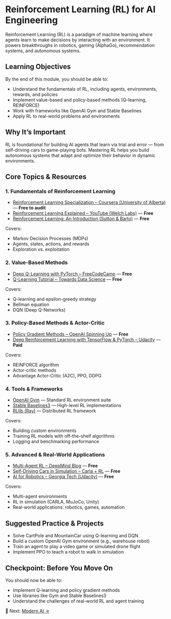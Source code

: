 # Reinforcement Learning (RL) for AI Engineering

Reinforcement Learning (RL) is a paradigm of machine learning where agents learn to make decisions by interacting with an environment. It powers breakthroughs in robotics, gaming (AlphaGo), recommendation systems, and autonomous systems.

## Learning Objectives

By the end of this module, you should be able to:

- Understand the fundamentals of RL, including agents, environments, rewards, and policies
- Implement value-based and policy-based methods (Q-learning, REINFORCE)
- Work with frameworks like OpenAI Gym and Stable Baselines
- Apply RL to real-world problems and environments

## Why It’s Important

RL is foundational for building AI agents that learn via trial and error — from self-driving cars to game-playing bots. Mastering RL helps you build autonomous systems that adapt and optimize their behavior in dynamic environments.

## Core Topics & Resources

### 1. Fundamentals of Reinforcement Learning

- [Reinforcement Learning Specialization – Coursera (University of Alberta)](https://www.coursera.org/specializations/reinforcement-learning) — **Free to audit**
- [Reinforcement Learning Explained – YouTube (Welch Labs)](https://www.youtube.com/watch?v=2pWv7GOvuf0) — **Free**
- [Reinforcement Learning: An Introduction (Sutton & Barto)](http://incompleteideas.net/book/the-book.html) — **Free**

Covers:
- Markov Decision Processes (MDPs)
- Agents, states, actions, and rewards
- Exploration vs. exploitation

### 2. Value-Based Methods

- [Deep Q-Learning with PyTorch – FreeCodeCamp](https://www.youtube.com/watch?v=wc-FxNENg9U) — **Free**
- [Q-Learning Tutorial – Towards Data Science](https://towardsdatascience.com/simple-reinforcement-learning-q-learning-fcddc4b6fe56) — **Free**

Covers:
- Q-learning and epsilon-greedy strategy
- Bellman equation
- DQN (Deep Q-Networks)

### 3. Policy-Based Methods & Actor-Critic

- [Policy Gradient Methods – OpenAI Spinning Up](https://spinningup.openai.com/en/latest/spinningup/rl_intro.html) — **Free**
- [Deep Reinforcement Learning with TensorFlow & PyTorch – Udacity](https://www.udacity.com/course/deep-reinforcement-learning-nanodegree--nd893) — **Paid**

Covers:
- REINFORCE algorithm
- Actor-critic methods
- Advantage Actor-Critic (A2C), PPO, DDPG

### 4. Tools & Frameworks

- [OpenAI Gym](https://www.gymlibrary.dev/) — Standard RL environment suite  
- [Stable Baselines3](https://stable-baselines3.readthedocs.io/en/master/) — High-level RL implementations  
- [RLlib (Ray)](https://docs.ray.io/en/latest/rllib/index.html) — Distributed RL framework

Covers:
- Building custom environments
- Training RL models with off-the-shelf algorithms
- Logging and benchmarking performance

### 5. Advanced & Real-World Applications

- [Multi-Agent RL – DeepMind Blog](https://www.deepmind.com/blog/the-emergent-behaviours-of-multi-agent-systems) — **Free**
- [Self-Driving Cars in Simulation – Carla + RL](https://carlasimulator.org/) — **Free**
- [AI for Robotics – Georgia Tech (Udacity)](https://www.udacity.com/course/artificial-intelligence-for-robotics--cs373) — **Free**

Covers:
- Multi-agent environments
- RL in simulation (CARLA, MuJoCo, Unity)
- Real-world applications: robotics, games, automation

## Suggested Practice & Projects

- Solve CartPole and MountainCar using Q-learning and DQN
- Build a custom OpenAI Gym environment (e.g., warehouse robot)
- Train an agent to play a video game or simulated drone flight
- Implement PPO to teach a robot to walk in simulation

## Checkpoint: Before You Move On

You should now be able to:

- Implement Q-learning and policy gradient methods
- Use libraries like Gym and Stable Baselines3
- Understand the challenges of real-world RL and agent training

🔗 Next: [Modern AI →](../../modern-ai/01_llms.md)

